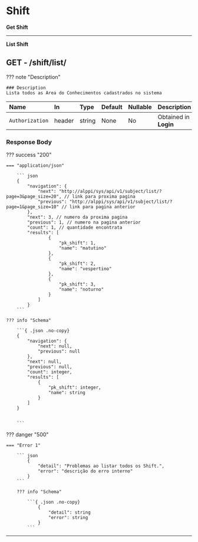 # Shift

**Get Shift**

---


**List Shift**

## **<element class="http-get">GET<element>** - /shift/list/

??? note "Description"

    ### Description
    Lista todos as Area do Conhecimentos cadastrados no sistema

| Name            | In          | Type   | Default | Nullable | Description                   |
|:----------------|:------------|:-------|:--------|:---------|:------------------------------|
| `Authorization` | header      | string | None    | No       | Obtained in **Login**         |



### **Response Body**

??? success "200"

    === "application/json"

        ``` json
        {
            "navigation": {
                "next": "http://alppi/sys/api/v1/subject/list/?page=3&page_size=20", // link para proxima pagina
                "previous": "http://alppi/sys/api/v1/subject/list/?page=1&page_size=10" // link para pagina anterior
            },
            "next": 3, // numero da proxima pagina
            "previous": 1, // numero na pagina anterior
            "count": 1, // quantidade encontrata
            "results": [
                    {
                        "pk_shift": 1,
                        "name": "matutino"
                    },
                    {
                        "pk_shift": 2,
                        "name": "vespertino"
                    },
                    {
                        "pk_shift": 3,
                        "name": "noturno"
                    }
                ]
            }
        ```

    ??? info "Schema"

        ```{ .json .no-copy}
        {
            "navigation": {
                "next": null,
                "previous": null
            },
            "next": null,
            "previous": null,
            "count": integer,
            "results": [
                {
                    "pk_shift": integer,
                    "name": string
                }
            ]
        }


        ```

??? danger "500"

    === "Error 1"

        ``` json
            {
                "detail": "Problemas ao listar todos os Shift.",
                "error": "descrição do erro interno"
            }
        ```

        ??? info "Schema"

            ```{ .json .no-copy}
                {
                    "detail": string
                    "error": string
                }
            ```

---